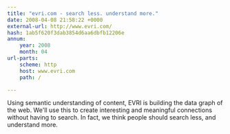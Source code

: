 ```yaml
---
title: "evri.com - search less. understand more."
date: 2008-04-08 21:58:22 +0000
external-url: http://www.evri.com/
hash: 1ab5f620f3dab3854d6aa6dbfb12206e
annum:
    year: 2008
    month: 04
url-parts:
    scheme: http
    host: www.evri.com
    path: /

---
```


Using semantic understanding of content, EVRI is building the data graph of the web. We'll use this to create interesting and meaningful connections without having to search. In fact, we think people should search less, and understand more.
